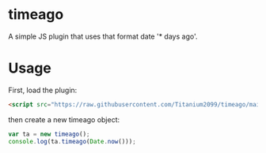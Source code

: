 # timeago
A simple JS plugin that uses that format date '* days ago'.
# Usage
First, load the plugin:
```html
<script src="https://raw.githubusercontent.com/Titanium2099/timeago/main/timeago.min.js"></script>
```
then create a new timeago object:
```javascript
var ta = new timeago();
console.log(ta.timeago(Date.now()));
```

